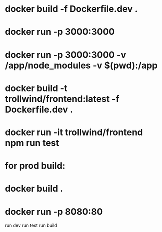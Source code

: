 # docker build -f Dockerfile.dev .
# docker run -p 3000:3000 ###

# docker run -p 3000:3000 -v /app/node_modules -v $(pwd):/app ###

# docker build -t trollwind/frontend:latest -f Dockerfile.dev .
# docker run -it trollwind/frontend npm run test

# for prod build:
# docker build .
# docker run -p 8080:80 ###

run dev
run test
run build